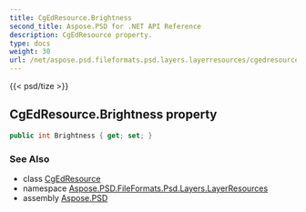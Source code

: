```yaml
---
title: CgEdResource.Brightness
second_title: Aspose.PSD for .NET API Reference
description: CgEdResource property. 
type: docs
weight: 30
url: /net/aspose.psd.fileformats.psd.layers.layerresources/cgedresource/brightness/
---
```

{{< psd/tize >}}
## CgEdResource.Brightness property

```csharp
public int Brightness { get; set; }
```

### See Also

* class [CgEdResource](../)
* namespace [Aspose.PSD.FileFormats.Psd.Layers.LayerResources](../../cgedresource/)
* assembly [Aspose.PSD](../../../)


